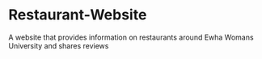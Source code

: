 # Restaurant-Website
A website that provides information on restaurants around Ewha Womans University and shares reviews
